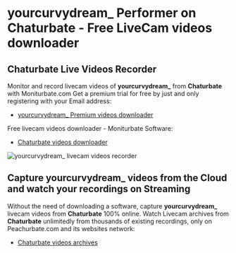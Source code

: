 # yourcurvydream_ Performer on Chaturbate - Free LiveCam videos downloader

## Chaturbate Live Videos Recorder

Monitor and record livecam videos of **yourcurvydream_** from **Chaturbate** with Moniturbate.com
Get a premium trial for free by just and only registering with your Email address:
* [yourcurvydream_ Premium videos downloader](https://moniturbate.com/request-demo-licence-key.html)

Free livecam videos downloader - Moniturbate Software:
* [Chaturbate videos downloader](https://moniturbate.com/moniturbate-download-software.html)

![yourcurvydream_ livecam videos recorder](https://peachurnet.com/templates/moniturbate-software.png)


## Capture yourcurvydream_ videos from the Cloud and watch your recordings on Streaming

Without the need of downloading a software, capture **yourcurvydream_** livecam videos from **Chaturbate** 100% online.
Watch Livecam archives from **Chaturbate** unlimitedly from thousands of existing recordings, only on Peachurbate.com and its websites network:
* [Chaturbate videos archives](https://peachurnet.com/)